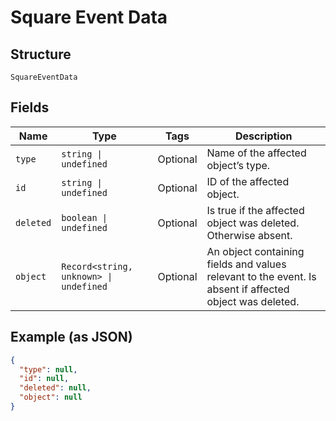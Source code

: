 
# Square Event Data

## Structure

`SquareEventData`

## Fields

| Name | Type | Tags | Description |
|  --- | --- | --- | --- |
| `type` | `string \| undefined` | Optional | Name of the affected object’s type. |
| `id` | `string \| undefined` | Optional | ID of the affected object. |
| `deleted` | `boolean \| undefined` | Optional | Is true if the affected object was deleted. Otherwise absent. |
| `object` | `Record<string, unknown> \| undefined` | Optional | An object containing fields and values relevant to the event. Is absent if affected object was deleted. |

## Example (as JSON)

```json
{
  "type": null,
  "id": null,
  "deleted": null,
  "object": null
}
```

